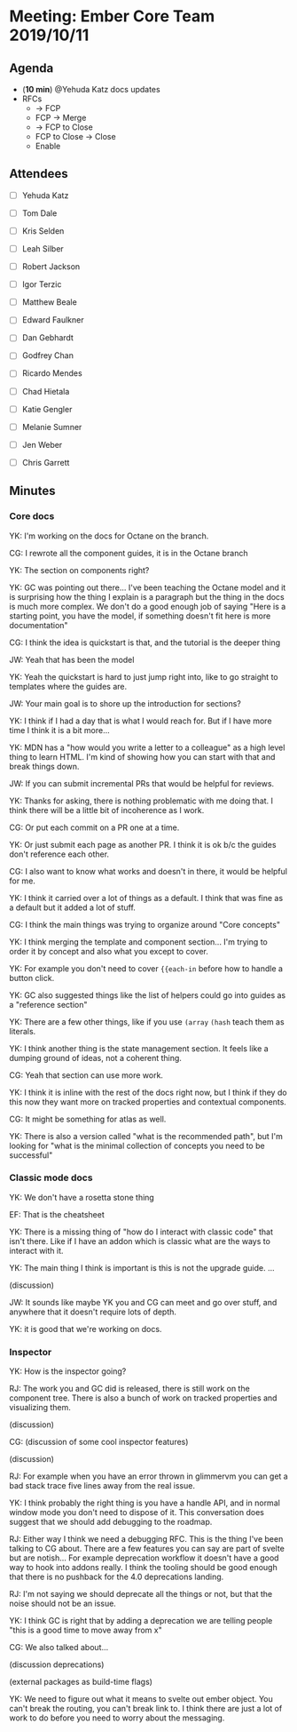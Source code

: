# Meeting: Ember Core Team 2019/10/11

## Agenda

- (**10 min**) @Yehuda Katz docs updates
- RFCs
    - → FCP
    - FCP → Merge
    - → FCP to Close
    - FCP to Close → Close
    - Enable

## Attendees

- [ ]  Yehuda Katz
- [ ]  Tom Dale
- [ ]  Kris Selden
- [ ]  Leah Silber
- [ ]  Robert Jackson
- [ ]  Igor Terzic
- [ ]  Matthew Beale
- [ ]  Edward Faulkner

- [ ]  Dan Gebhardt
- [ ]  Godfrey Chan
- [ ]  Ricardo Mendes
- [ ]  Chad Hietala
- [ ]  Katie Gengler
- [ ]  Melanie Sumner
- [ ]  Jen Weber
- [ ]  Chris Garrett

## Minutes

### Core docs

YK: I'm working on the docs for Octane on the branch.

CG: I rewrote all the component guides, it is in the Octane branch

YK: The section on components right?

YK: GC was pointing out there... I've been teaching the Octane model and it is surprising how the thing I explain is a paragraph but the thing in the docs is much more complex. We don't do a good enough job of saying "Here is a starting point, you have the model, if something doesn't fit here is more documentation"

CG: I think the idea is quickstart is that, and the tutorial is the deeper thing

JW: Yeah that has been the model

YK: Yeah the quickstart is hard to just jump right into, like to go straight to templates where the guides are.

JW: Your main goal is to shore up the introduction for sections?

YK: I think if I had a day that is what I would reach for. But if I have more time I think it is a bit more...

YK: MDN has a "how would you write a letter to a colleague" as a high level thing to learn HTML. I'm kind of showing how you can start with that and break things down.

JW: If you can submit incremental PRs that would be helpful for reviews.

YK: Thanks for asking, there is nothing problematic with me doing that. I think there will be a little bit of incoherence as I work.

CG: Or put each commit on a PR one at a time.

YK: Or just submit each page as another PR. I think it is ok b/c the guides don't reference each other.

CG: I also want to know what works and doesn't in there, it would be helpful for me.

YK: I think it carried over a lot of things as a default. I think that was fine as a default but it added a lot of stuff.

CG: I think the main things was trying to organize around "Core concepts"

YK: I think merging the template and component section... I'm trying to order it by concept and also what you except to cover.

YK: For example you don't need to cover `{{each-in` before how to handle a button click.

YK: GC also suggested things like the list of helpers could go into guides as a "reference section"

YK: There are a few other things, like if you use `(array` `(hash` teach them as literals.

YK: I think another thing is the state management section. It feels like a dumping ground of ideas, not a coherent thing.

CG: Yeah that section can use more work.

YK: I think it is inline with the rest of the docs right now, but I think if they do this now they want more on tracked properties and contextual components.

CG: It might be something for atlas as well.

YK: There is also a version called "what is the recommended path", but I'm looking for "what is the minimal collection of concepts you need to be successful"

### Classic mode docs

YK: We don't have a rosetta stone thing

EF: That is the cheatsheet

YK: There is a missing thing of "how do I interact with classic code" that isn't there. Like if I have an addon which is classic what are the ways to interact with it.

YK: The main thing I think is important is this is not the upgrade guide. ...

(discussion)

JW: It sounds like maybe YK you and CG can meet and go over stuff, and anywhere that it doesn't require lots of depth.

YK: it is good that we're working on docs.

### Inspector

YK: How is the inspector going?

RJ: The work you and GC did is released, there is still work on the component tree. There is also a bunch of work on tracked properties and visualizing them.

(discussion)

CG: (discussion of some cool inspector features)

(discussion)

RJ: For example when you have an error thrown in glimmervm you can get a bad stack trace five lines away from the real issue.

YK: I think probably the right thing is you have a handle API, and in normal window mode you don't need to dispose of it. This conversation does suggest that we should add debugging to the roadmap.

RJ: Either way I think we need a debugging RFC. This is the thing I've been talking to CG about. There are a few features you can say are part of svelte but are notish... For example deprecation workflow it doesn't have a good way to hook into addons really. I think the tooling should be good enough that there is no pushback for the 4.0 deprecations landing.

RJ: I'm not saying we should deprecate all the things or not, but that the noise should not be an issue.

YK: I think GC is right that by adding a deprecation we are telling people "this is a good time to move away from x"

CG: We also talked about...

(discussion deprecations)

(external packages as build-time flags)

YK: We need to figure out what it means to svelte out ember object. You can't break the routing, you can't break link to. I think there are just a lot of work to do before you need to worry about the messaging.
